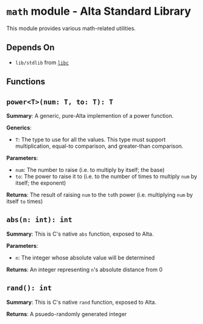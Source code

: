 # `math` module - Alta Standard Library
This module provides various math-related utilities.

## Depends On
  * `lib/stdlib` from [`libc`](libc.md)

Functions
---
## `power<T>(num: T, to: T): T`
**Summary**: A generic, pure-Alta implemention of a power function.

**Generics**:
  * `T`: The type to use for all the values.
          This type must support multiplication, equal-to comparison, and greater-than comparison.

**Parameters**:
  * `num`: The number to raise (i.e. to multiply by itself; the base)
  * `to`: The power to raise it to (i.e. to the number of times to multiply `num` by itself; the exponent)

**Returns**: The result of raising `num` to the `to`th power (i.e. multiplying `num` by itself `to` times)

## `abs(n: int): int`
**Summary**: This is C's native `abs` function, exposed to Alta.

**Parameters**:
  * `n`: The integer whose absolute value will be determined

**Returns**: An integer representing `n`'s absolute distance from 0

## `rand(): int`
**Summary**: This is C's native `rand` function, exposed to Alta.

**Returns**: A psuedo-randomly generated integer

